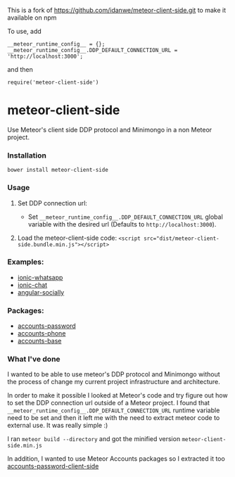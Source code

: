 This is a fork of https://github.com/idanwe/meteor-client-side.git to make it available on npm

To use, add
```
__meteor_runtime_config__ = {};
__meteor_runtime_config__.DDP_DEFAULT_CONNECTION_URL = 'http://localhost:3000';
```
and then 
```
require('meteor-client-side')
```


# meteor-client-side

Use Meteor's client side DDP protocol and Minimongo in a non Meteor project.


### Installation

`bower install meteor-client-side`


### Usage

1. Set DDP connection url:

    * Set `__meteor_runtime_config__.DDP_DEFAULT_CONNECTION_URL` global variable with the desired url (Defaults to `http://localhost:3000`).

2. Load the meteor-client-side code:
    `<script src="dist/meteor-client-side.bundle.min.js"></script>`


### Examples:

- [ionic-whatsapp](https://github.com/idanwe/ionic-whatsapp)
- [ionic-chat](https://github.com/idanwe/meetup-NY-meteor-ionic-chat)
- [angular-socially](https://github.com/idanwe/angular-socially-client-side)

### Packages:

- [accounts-password](https://github.com/idanwe/accounts-password-client-side)
- [accounts-phone](https://github.com/okland/accounts-phone)
- [accounts-base](https://github.com/idanwe/accounts-base-client-side)


### What I've done

I wanted to be able to use meteor's DDP protocol and Minimongo without the process of change my current project infrastructure and architecture.

In order to make it possible I looked at Meteor's code and try figure out how to set the DDP connection url outside of a Meteor project.
I found that `__meteor_runtime_config__.DDP_DEFAULT_CONNECTION_URL` runtime variable need to be set and then it left me with the need to extract meteor code to external use. It was really simple :)

I ran `meteor build --directory` and got the minified version `meteor-client-side.min.js`

In addition, I wanted to use Meteor Accounts packages so I extracted it too [accounts-password-client-side][accounts-password-client-side]

[accounts-password-client-side]: https://github.com/idanwe/accounts-password-client-side

